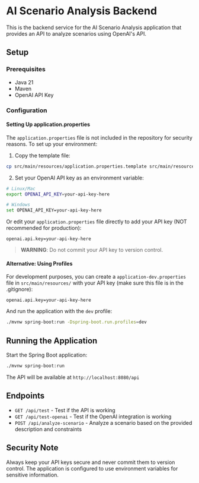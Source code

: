 # AI Scenario Analysis Backend

This is the backend service for the AI Scenario Analysis application that provides an API to analyze scenarios using OpenAI's API.

## Setup

### Prerequisites
- Java 21
- Maven
- OpenAI API Key

### Configuration

#### Setting Up application.properties

The `application.properties` file is not included in the repository for security reasons. To set up your environment:

1. Copy the template file:
```bash
cp src/main/resources/application.properties.template src/main/resources/application.properties
```

2. Set your OpenAI API key as an environment variable:

```bash
# Linux/Mac
export OPENAI_API_KEY=your-api-key-here

# Windows
set OPENAI_API_KEY=your-api-key-here
```

Or edit your `application.properties` file directly to add your API key (NOT recommended for production):

```
openai.api.key=your-api-key-here
```

> **WARNING**: Do not commit your API key to version control.

#### Alternative: Using Profiles

For development purposes, you can create a `application-dev.properties` file in `src/main/resources/` with your API key (make sure this file is in the .gitignore):

```
openai.api.key=your-api-key-here
```

And run the application with the `dev` profile:

```bash
./mvnw spring-boot:run -Dspring-boot.run.profiles=dev
```

## Running the Application

Start the Spring Boot application:

```bash
./mvnw spring-boot:run
```

The API will be available at `http://localhost:8080/api`

## Endpoints

- `GET /api/test` - Test if the API is working
- `GET /api/test-openai` - Test if the OpenAI integration is working
- `POST /api/analyze-scenario` - Analyze a scenario based on the provided description and constraints

## Security Note

Always keep your API keys secure and never commit them to version control. The application is configured to use environment variables for sensitive information. 